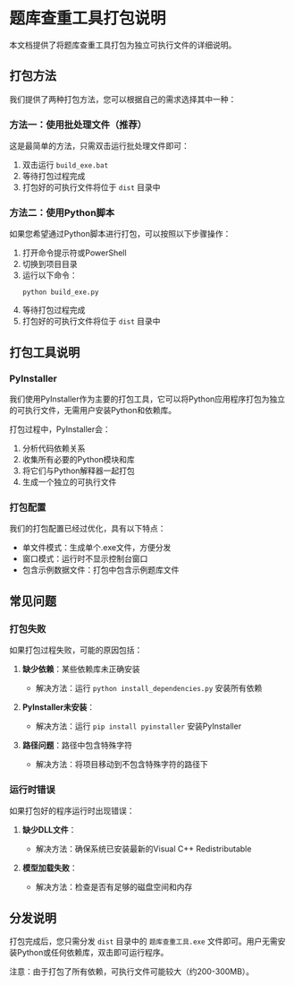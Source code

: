 # 题库查重工具打包说明

本文档提供了将题库查重工具打包为独立可执行文件的详细说明。

## 打包方法

我们提供了两种打包方法，您可以根据自己的需求选择其中一种：

### 方法一：使用批处理文件（推荐）

这是最简单的方法，只需双击运行批处理文件即可：

1. 双击运行 `build_exe.bat`
2. 等待打包过程完成
3. 打包好的可执行文件将位于 `dist` 目录中

### 方法二：使用Python脚本

如果您希望通过Python脚本进行打包，可以按照以下步骤操作：

1. 打开命令提示符或PowerShell
2. 切换到项目目录
3. 运行以下命令：
   ```
   python build_exe.py
   ```
4. 等待打包过程完成
5. 打包好的可执行文件将位于 `dist` 目录中

## 打包工具说明

### PyInstaller

我们使用PyInstaller作为主要的打包工具，它可以将Python应用程序打包为独立的可执行文件，无需用户安装Python和依赖库。

打包过程中，PyInstaller会：
1. 分析代码依赖关系
2. 收集所有必要的Python模块和库
3. 将它们与Python解释器一起打包
4. 生成一个独立的可执行文件

### 打包配置

我们的打包配置已经过优化，具有以下特点：

- 单文件模式：生成单个.exe文件，方便分发
- 窗口模式：运行时不显示控制台窗口
- 包含示例数据文件：打包中包含示例题库文件

## 常见问题

### 打包失败

如果打包过程失败，可能的原因包括：

1. **缺少依赖**：某些依赖库未正确安装
   - 解决方法：运行 `python install_dependencies.py` 安装所有依赖

2. **PyInstaller未安装**：
   - 解决方法：运行 `pip install pyinstaller` 安装PyInstaller

3. **路径问题**：路径中包含特殊字符
   - 解决方法：将项目移动到不包含特殊字符的路径下

### 运行时错误

如果打包好的程序运行时出现错误：

1. **缺少DLL文件**：
   - 解决方法：确保系统已安装最新的Visual C++ Redistributable

2. **模型加载失败**：
   - 解决方法：检查是否有足够的磁盘空间和内存

## 分发说明

打包完成后，您只需分发 `dist` 目录中的 `题库查重工具.exe` 文件即可。用户无需安装Python或任何依赖库，双击即可运行程序。

注意：由于打包了所有依赖，可执行文件可能较大（约200-300MB）。